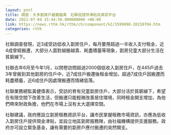 ```yaml
---
layout: post
title: 調查：大多劏房戶越搬越貴　社聯促提供津貼及資訊平台
date: 2021-07-04 15:44:50.000000000 +08:00
link: https://news.rthk.hk/rthk/ch/component/k2/1599098-20210704.htm
categories: rthk
---
```


社聯調查發現，近3成受訪低收入劏房住戶，每月要用超過一半收入支付租金，近4成曾經搬遷，大部分人面對越搬越貴、耗盡積蓄等現象，劏房兒童大部分生活在貧窮線下。

社聯去年6月至今年1月，以問卷訪問超過2000個低收入劏房住戶，在445戶過去3年曾搬到其他劏房的住戶中，近7成住戶搬遷後租金增加，超過7成住戶因搬遷而耗盡積蓄，近6成住戶因處理搬遷而情緒低落。

社聯業務總監黃健偉表示，受訪的育有兒童劏房住戶，大部分活於貧窮線下，希望在有限空間下改善生活，但搬遷只能輕微改善居住環境，同時租金開支增加，為他們帶來財政負擔，他們在市場上沒有太大選擇空間。

社聯建議，政府應設立劏房租務資訊平台，讓市民掌握租務市場資訊，亦應為低收入劏房住戶提供現金津貼，並設立地區劏房服務隊，由社福機構提供支援服務。政府亦可設立緊急基金，讓有需要的劏房戶應付搬遷的突然開支。
